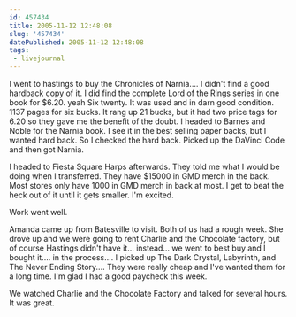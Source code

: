 ```yaml
---
id: 457434
title: 2005-11-12 12:48:08
slug: '457434'
datePublished: 2005-11-12 12:48:08
tags:
 - livejournal
---
```


I went to hastings to buy the Chronicles of Narnia.... I didn't find a good hardback copy of it. I did find the complete Lord of the Rings series in one book for $6.20. yeah Six twenty. It was used and in darn good condition. 1137 pages for six bucks. It rang up 21 bucks, but it had two price tags for 6.20 so they gave me the benefit of the doubt. I headed to Barnes and Noble for the Narnia book. I see it in the best selling paper backs, but I wanted hard back. So I checked the hard back. Picked up the DaVinci Code and then got Narnia.

I headed to Fiesta Square Harps afterwards. They told me what I would be doing when I transferred. They have $15000 in GMD merch in the back. Most stores only have 1000 in GMD merch in back at most. I get to beat the heck out of it until it gets smaller. I'm excited.

Work went well.

Amanda came up from Batesville to visit. Both of us had a rough week. She drove up and we were going to rent Charlie and the Chocolate factory, but of course Hastings didn't have it... instead... we went to best buy and I bought it.... in the process.... I picked up The Dark Crystal, Labyrinth, and The Never Ending Story.... They were really cheap and I've wanted them for a long time. I'm glad I had a good paycheck this week.

We watched Charlie and the Chocolate Factory and talked for several hours. It was great.
